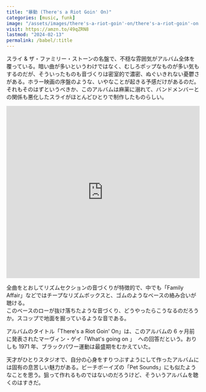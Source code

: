 ```yaml
---
title: "暴動 (There's a Riot Goin' On)"
categories: [music, funk]
image: "/assets/images/there's-a-riot-goin'-on/there's-a-riot-goin'-on.jpg"
visit: https://amzn.to/49qZRN8
lastmod: "2024-02-13"
permalink: /babel/:title
---
```


スライ & ザ・ファミリー・ストーンの名盤で、不穏な雰囲気がアルバム全体を覆っている。暗い曲が多いというわけではなく、むしろポップなものが多い気もするのだが、そういったものも音づくりは密室的で濃密、ぬぐいきれない憂鬱さがある。ホラー映画の序盤のような、いやなことが起きる予感だけがあるのだ。  
それもそのはずというべきか、このアルバムは麻薬に溺れて、バンドメンバーとの関係も悪化したスライがほとんどひとりで制作したものらしい。

<iframe allow="autoplay *; encrypted-media *;" frameborder="0" height="450" style="width:100%;max-width:660px;overflow:hidden;background:transparent;" sandbox="allow-forms allow-popups allow-same-origin allow-scripts allow-storage-access-by-user-activation allow-top-navigation-by-user-activation" src="https://embed.music.apple.com/jp/album/theres-a-riot-goin-on-expanded-edition/216546634"></iframe>

全曲をとおしてリズムセクションの音づくりが特徴的で、中でも「Family Affair」などではチープなリズムボックスと、ゴムのようなベースの絡み合いが聴ける。  
このベースのローが抜け落ちたような音づくり、どうやったらこうなるのだろうか。スコップで地面を掘っているような音である。

アルバムのタイトル「There's a Riot Goin' On」は、このアルバムの 6 ヶ月前に発表されたマーヴィン・ゲイ「What's going on
」  への回答だという。おりしも 1971 年、ブラックパワー運動は最盛期をむかえていた。

天才がひとりスタジオで、自分の心身をすりつぶすようにして作ったアルバムには固有の息苦しい魅力がある。ビーチボーイズの「Pet Sounds」にも似たようなことを思う。狙って作れるものではないのだろうけど、そういうアルバムを聴くのはすきだ。
